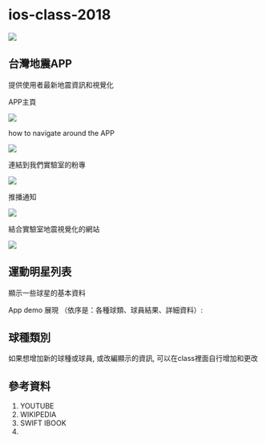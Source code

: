 # ios-class-2018
<img src=https://www.ncnu.edu.tw/ncnuweb/units/share/全校共用/web_material/images/banner/banner_2.gif>

## 台灣地震APP
<p>提供使用者最新地震資訊和視覺化</p>

<p>APP主頁</p>
<img src=https://github.com/imeugeneliu/Earthquake/blob/master/Earthquake/Assets.xcassets/HOMEMENU.imageset/HOMEMENU.png>
<p>how to navigate around the APP</p>
<img src=https://github.com/imeugeneliu/Earthquake/blob/master/Earthquake/Assets.xcassets/SIDEMENU.imageset/SIDEMENU.png>
<p>連結到我們實驗室的粉專</p>
<img src=https://github.com/imeugeneliu/Earthquake/blob/master/Earthquake/Assets.xcassets/FBGROUP.imageset/FBGROUP.png>
<p>推播通知</p>
<img src=https://github.com/imeugeneliu/Earthquake/blob/master/Earthquake/Assets.xcassets/NOTIFICATION.imageset/NOTIFICATION.png>
<p>結合實驗室地震視覺化的網站</p>
<img src=https://github.com/imeugeneliu/Earthquake/blob/master/Earthquake/Assets.xcassets/WEBVIEW.imageset/WEBVIEW.png
>







## 運動明星列表
<p>顯示一些球星的基本資料</p>
<p>App demo 展現 （依序是：各種球類、球員結果、詳細資料）:</p>


## 球種類別
<p>如果想增加新的球種或球員, 或改編顯示的資訊, 可以在class裡面自行增加和更改</p>



## 參考資料
<ol>
<li>YOUTUBE</li>
<li>WIKIPEDIA</li>
<li>SWIFT IBOOK<li>
</ol>
